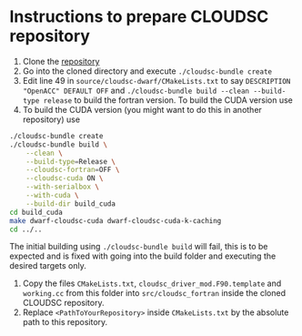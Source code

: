 # Instructions to prepare CLOUDSC repository

1. Clone the [repository](https://github.com/ecmwf-ifs/dwarf-p-cloudsc/tree/main)
1. Go into the cloned directory and execute `./cloudsc-bundle create`
1. Edit line 49 in `source/cloudsc-dwarf/CMakeLists.txt` to say `DESCRIPTION "OpenACC" DEFAULT OFF`
and `./cloudsc-bundle build --clean --build-type release` to build the
   fortran version. To build the CUDA version use
1. To build the CUDA version (you might want to do this in another repository) use
```bash
./cloudsc-bundle create
./cloudsc-bundle build \
    --clean \
    --build-type=Release \
    --cloudsc-fortran=OFF \
    --cloudsc-cuda ON \
    --with-serialbox \
    --with-cuda \
    --build-dir build_cuda
cd build_cuda
make dwarf-cloudsc-cuda dwarf-cloudsc-cuda-k-caching
cd ../..
```
The initial building using `./cloudsc-bundle build` will fail, this is to be expected and is fixed with going into the
build folder and executing the desired targets only.
1. Copy the files `CMakeLists.txt`, `cloudsc_driver_mod.F90.template` and `working.cc` from this folder into
   `src/cloudsc_fortran` inside the cloned CLOUDSC repository.
1. Replace `<PathToYourRepository>` inside `CMakeLists.txt` by the absolute path to this repository.
